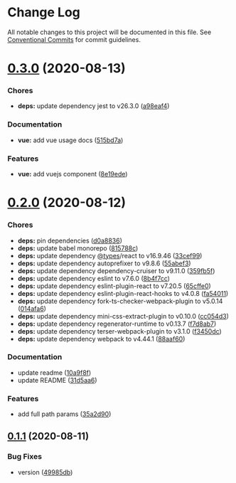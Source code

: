 # Change Log

All notable changes to this project will be documented in this file.
See [Conventional Commits](https://conventionalcommits.org) for commit guidelines.

<a name="0.3.0"></a>
# [0.3.0](https://github.com/Himenon/path-tree/compare/v0.2.0...v0.3.0) (2020-08-13)


### Chores

* **deps:** update dependency jest to v26.3.0 ([a98eaf4](https://github.com/Himenon/path-tree/commit/a98eaf4))


### Documentation

* **vue:** add vue usage docs ([515bd7a](https://github.com/Himenon/path-tree/commit/515bd7a))


### Features

* **vue:** add vuejs component ([8e19ede](https://github.com/Himenon/path-tree/commit/8e19ede))





<a name="0.2.0"></a>
# [0.2.0](https://github.com/Himenon/path-tree/compare/v0.1.1...v0.2.0) (2020-08-12)


### Chores

* **deps:** pin dependencies ([d0a8836](https://github.com/Himenon/path-tree/commit/d0a8836))
* **deps:** update babel monorepo ([815788c](https://github.com/Himenon/path-tree/commit/815788c))
* **deps:** update dependency [@types](https://github.com/types)/react to v16.9.46 ([33cef99](https://github.com/Himenon/path-tree/commit/33cef99))
* **deps:** update dependency autoprefixer to v9.8.6 ([55abef3](https://github.com/Himenon/path-tree/commit/55abef3))
* **deps:** update dependency dependency-cruiser to v9.11.0 ([359fb5f](https://github.com/Himenon/path-tree/commit/359fb5f))
* **deps:** update dependency eslint to v7.6.0 ([8b4f7cc](https://github.com/Himenon/path-tree/commit/8b4f7cc))
* **deps:** update dependency eslint-plugin-react to v7.20.5 ([65cffe0](https://github.com/Himenon/path-tree/commit/65cffe0))
* **deps:** update dependency eslint-plugin-react-hooks to v4.0.8 ([fa54011](https://github.com/Himenon/path-tree/commit/fa54011))
* **deps:** update dependency fork-ts-checker-webpack-plugin to v5.0.14 ([014afa6](https://github.com/Himenon/path-tree/commit/014afa6))
* **deps:** update dependency mini-css-extract-plugin to v0.10.0 ([cc054d3](https://github.com/Himenon/path-tree/commit/cc054d3))
* **deps:** update dependency regenerator-runtime to v0.13.7 ([f7d8ab7](https://github.com/Himenon/path-tree/commit/f7d8ab7))
* **deps:** update dependency terser-webpack-plugin to v3.1.0 ([f3450dc](https://github.com/Himenon/path-tree/commit/f3450dc))
* **deps:** update dependency webpack to v4.44.1 ([88aaf60](https://github.com/Himenon/path-tree/commit/88aaf60))


### Documentation

* update readme ([10a9f8f](https://github.com/Himenon/path-tree/commit/10a9f8f))
* update README ([31d5aa6](https://github.com/Himenon/path-tree/commit/31d5aa6))


### Features

* add full path params ([35a2d90](https://github.com/Himenon/path-tree/commit/35a2d90))





<a name="0.1.1"></a>
## [0.1.1](https://github.com/Himenon/path-tree/compare/v1.0.2...v0.1.1) (2020-08-11)


### Bug Fixes

* version ([49985db](https://github.com/Himenon/path-tree/commit/49985db))
